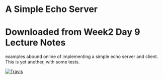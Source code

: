 # A Simple Echo Server
# Downloaded from Week2 Day 9 Lecture Notes

examples abound online of implementing a simple echo server and client. This is
yet another, with some tests.

[![Travis](https://api.travis-ci.org/cewing/simple-echo-server.png)](https://travis-ci.org/cewing/simple-echo-server)
